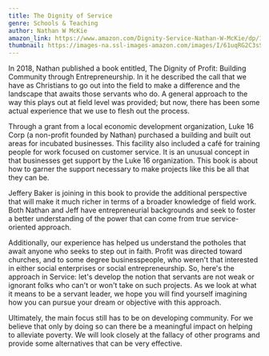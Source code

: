 ```yaml
---
title: The Dignity of Service
genre: Schools & Teaching
author: Nathan W McKie
amazon_link: https://www.amazon.com/Dignity-Service-Nathan-W-McKie/dp/164895250X/ref=tmm_pap_swatch_0?_encoding=UTF8&qid=1642676919&sr=8-1
thumbnail: https://images-na.ssl-images-amazon.com/images/I/61uqRG2C3sS.jpg
---
```

In 2018, Nathan published a book entitled, The Dignity of Profit: Building Community through Entrepreneurship. In it he described the call that we have as Christians to go out into the field to make a difference and the landscape that awaits those servants who do. A general approach to the way this plays out at field level was provided; but now, there has been some actual experience that we use to flesh out the process.

Through a grant from a local economic development organization, Luke 16 Corp (a non-profit founded by Nathan) purchased a building and built out areas for incubated businesses. This facility also included a café for training people for work focused on customer service. It is an unusual concept in that businesses get support by the Luke 16 organization. This book is about how to garner the support necessary to make projects like this be all that they can be.

Jeffery Baker is joining in this book to provide the additional perspective that will make it much richer in terms of a broader knowledge of field work. Both Nathan and Jeff have entrepreneurial backgrounds and seek to foster a better understanding of the power that can come from true service-oriented approach.

Additionally, our experience has helped us understand the potholes that await anyone who seeks to step out in faith. Profit was directed toward churches, and to some degree businesspeople, who weren't that interested in either social enterprises or social entrepreneurship. So, here's the approach in Service: let's develop the notion that servants are not weak or ignorant folks who can't or won't take on such projects. As we look at what it means to be a servant leader, we hope you will find yourself imagining how you can pursue your dream or objective with this approach.

Ultimately, the main focus still has to be on developing community. For we believe that only by doing so can there be a meaningful impact on helping to alleviate poverty. We will look closely at the fallacy of other programs and provide some alternatives that can be very effective.